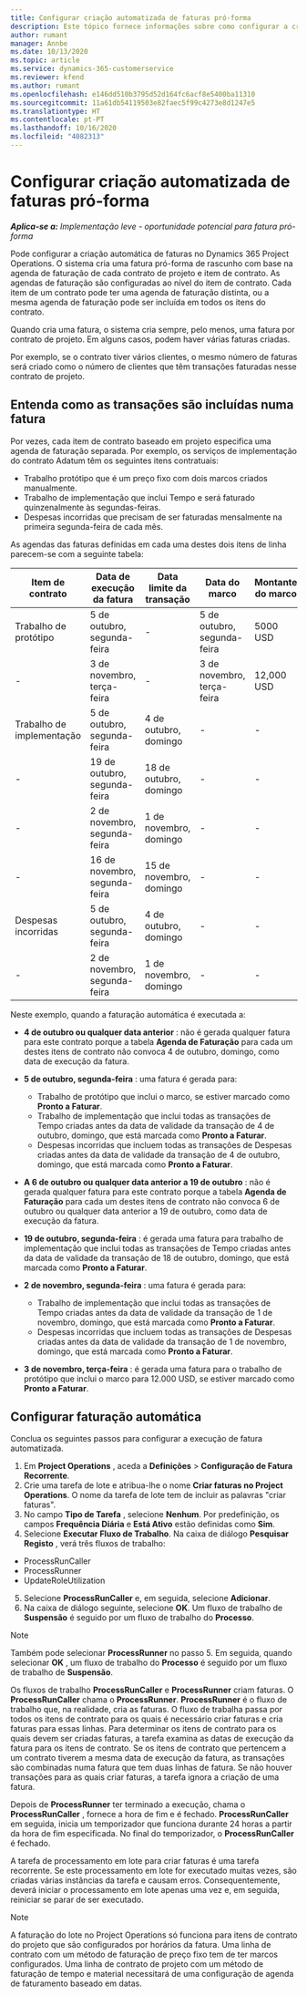 ```yaml
---
title: Configurar criação automatizada de faturas pró-forma
description: Este tópico fornece informações sobre como configurar a criação automática de faturas pró-forma.
author: rumant
manager: Annbe
ms.date: 10/13/2020
ms.topic: article
ms.service: dynamics-365-customerservice
ms.reviewer: kfend
ms.author: rumant
ms.openlocfilehash: e146dd510b3795d52d164fc6acf8e5400ba11310
ms.sourcegitcommit: 11a61db54119503e82faec5f99c4273e8d1247e5
ms.translationtype: HT
ms.contentlocale: pt-PT
ms.lasthandoff: 10/16/2020
ms.locfileid: "4082313"
---
```

# <a name="configure-automated-proforma-invoice-creation"></a>Configurar criação automatizada de faturas pró-forma

_**Aplica-se a:** Implementação leve - oportunidade potencial para fatura pró-forma_

Pode configurar a criação automática de faturas no Dynamics 365 Project Operations. O sistema cria uma fatura pró-forma de rascunho com base na agenda de faturação de cada contrato de projeto e item de contrato. As agendas de faturação são configuradas ao nível do item de contrato. Cada item de um contrato pode ter uma agenda de faturação distinta, ou a mesma agenda de faturação pode ser incluída em todos os itens do contrato.

Quando cria uma fatura, o sistema cria sempre, pelo menos, uma fatura por contrato de projeto. Em alguns casos, podem haver várias faturas criadas.

Por exemplo, se o contrato tiver vários clientes, o mesmo número de faturas será criado como o número de clientes que têm transações faturadas nesse contrato de projeto.

## <a name="understand-how-transactions-are-included-on-an-invoice"></a>Entenda como as transações são incluídas numa fatura 

Por vezes, cada item de contrato baseado em projeto especifica uma agenda de faturação separada. Por exemplo, os serviços de implementação do contrato Adatum têm os seguintes itens contratuais:

- Trabalho protótipo que é um preço fixo com dois marcos criados manualmente.
- Trabalho de implementação que inclui Tempo e será faturado quinzenalmente às segundas-feiras.
- Despesas incorridas que precisam de ser faturadas mensalmente na primeira segunda-feira de cada mês.

As agendas das faturas definidas em cada uma destes dois itens de linha parecem-se com a seguinte tabela:

| Item de contrato | Data de execução da fatura | Data limite da transação | Data do marco | Montante do marco |
| --- | --- | --- | --- | --- |
| Trabalho de protótipo | 5 de outubro, segunda-feira | - | 5 de outubro, segunda-feira | 5000 USD |
| - | 3 de novembro, terça-feira | - | 3 de novembro, terça-feira | 12,000 USD |
| Trabalho de implementação | 5 de outubro, segunda-feira | 4 de outubro, domingo | - | - |
| - | 19 de outubro, segunda-feira | 18 de outubro, domingo | - | - |
| - | 2 de novembro, segunda-feira | 1 de novembro, domingo | - | - |
| - | 16 de novembro, segunda-feira | 15 de novembro, domingo | - | - |
| Despesas incorridas | 5 de outubro, segunda-feira | 4 de outubro, domingo | - | - |
| - | 2 de novembro, segunda-feira | 1 de novembro, domingo | - | - |

Neste exemplo, quando a faturação automática é executada a:

- **4 de outubro ou qualquer data anterior** : não é gerada qualquer fatura para este contrato porque a tabela **Agenda de Faturação** para cada um destes itens de contrato não convoca 4 de outubro, domingo, como data de execução da fatura.
- **5 de outubro, segunda-feira** : uma fatura é gerada para:

    - Trabalho de protótipo que inclui o marco, se estiver marcado como **Pronto a Faturar**.
    - Trabalho de implementação que inclui todas as transações de Tempo criadas antes da data de validade da transação de 4 de outubro, domingo, que está marcada como **Pronto a Faturar**.
    - Despesas incorridas que incluem todas as transações de Despesas criadas antes da data de validade da transação de 4 de outubro, domingo, que está marcada como **Pronto a Faturar**.
  
- **A 6 de outubro ou qualquer data anterior a 19 de outubro** : não é gerada qualquer fatura para este contrato porque a tabela **Agenda de Faturação** para cada um destes itens de contrato não convoca 6 de outubro ou qualquer data anterior a 19 de outubro, como data de execução da fatura.
- **19 de outubro, segunda-feira** : é gerada uma fatura para trabalho de implementação que inclui todas as transações de Tempo criadas antes da data de validade da transação de 18 de outubro, domingo, que está marcada como **Pronto a Faturar**.
- **2 de novembro, segunda-feira** : uma fatura é gerada para:

    - Trabalho de implementação que inclui todas as transações de Tempo criadas antes da data de validade da transação de 1 de novembro, domingo, que está marcada como **Pronto a Faturar**.
    - Despesas incorridas que incluem todas as transações de Despesas criadas antes da data de validade da transação de 1 de novembro, domingo, que está marcada como **Pronto a Faturar**.

- **3 de novembro, terça-feira** : é gerada uma fatura para o trabalho de protótipo que inclui o marco para 12.000 USD, se estiver marcado como **Pronto a Faturar**.

## <a name="configure-automatic-invoicing"></a>Configurar faturação automática

Conclua os seguintes passos para configurar a execução de fatura automatizada.

1. Em **Project Operations** , aceda a **Definições** > **Configuração de Fatura Recorrente**.
2. Crie uma tarefa de lote e atribua-lhe o nome **Criar faturas no Project Operations**. O nome da tarefa de lote tem de incluir as palavras "criar faturas".
3. No campo **Tipo de Tarefa** , selecione **Nenhum**. Por predefinição, os campos **Frequência Diária** e **Está Ativo** estão definidas como **Sim**.
4. Selecione **Executar Fluxo de Trabalho**. Na caixa de diálogo **Pesquisar Registo** , verá três fluxos de trabalho:

- ProcessRunCaller
- ProcessRunner
- UpdateRoleUtilization

5. Selecione **ProcessRunCaller** e, em seguida, selecione **Adicionar**.
6. Na caixa de diálogo seguinte, selecione **OK**. Um fluxo de trabalho de **Suspensão** é seguido por um fluxo de trabalho do **Processo**. 

> [!NOTE]
> Também pode selecionar **ProcessRunner** no passo 5. Em seguida, quando selecionar **OK** , um fluxo de trabalho do **Processo** é seguido por um fluxo de trabalho de **Suspensão**.

Os fluxos de trabalho **ProcessRunCaller** e **ProcessRunner** criam faturas. O **ProcessRunCaller** chama o **ProcessRunner**. **ProcessRunner** é o fluxo de trabalho que, na realidade, cria as faturas. O fluxo de trabalha passa por todos os itens de contrato para os quais é necessário criar faturas e cria faturas para essas linhas. Para determinar os itens de contrato para os quais devem ser criadas faturas, a tarefa examina as datas de execução da fatura para os itens de contrato. Se os itens de contrato que pertencem a um contrato tiverem a mesma data de execução da fatura, as transações são combinadas numa fatura que tem duas linhas de fatura. Se não houver transações para as quais criar faturas, a tarefa ignora a criação de uma fatura.

Depois de **ProcessRunner** ter terminado a execução, chama o **ProcessRunCaller** , fornece a hora de fim e é fechado. **ProcessRunCaller** em seguida, inicia um temporizador que funciona durante 24 horas a partir da hora de fim especificada. No final do temporizador, o **ProcessRunCaller** é fechado.

A tarefa de processamento em lote para criar faturas é uma tarefa recorrente. Se este processamento em lote for executado muitas vezes, são criadas várias instâncias da tarefa e causam erros. Consequentemente, deverá iniciar o processamento em lote apenas uma vez e, em seguida, reiniciar se parar de ser executado.

> [!NOTE]
> A faturação do lote no Project Operations só funciona para itens de contrato do projeto que são configurados por horários da fatura. Uma linha de contrato com um método de faturação de preço fixo tem de ter marcos configurados. Uma linha de contrato de projeto com um método de faturação de tempo e material necessitará de uma configuração de agenda de faturamento baseado em datas.
